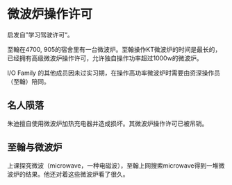 # 微波炉操作许可

启发自”学习驾驶许可“。

至翰在4700, 905的宿舍里有一台微波炉。至翰操作KT微波炉的时间是最长的，已经拥有高级微波炉操作许可，允许独自操作功率超过1000w的微波炉。

I/O Family 的其他成员因未过实习期，在操作高功率微波炉时需要由资深操作员（至翰）陪同。

## 名人陨落

朱迪擅自使用微波炉加热充电器并造成损坏。其微波炉操作许可已被吊销。

## 至翰与微波炉

上课探究微波（microwave，一种电磁波），至翰上网搜索microwave得到一堆微波炉的结果。他还对着这些微波炉看了很久。
